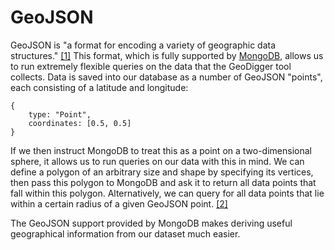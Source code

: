 GeoJSON
=======

GeoJSON is "a format for encoding a variety of geographic data
structures." [[1]](http://geojson.org/) This format, which is fully
supported by [MongoDB](mongodb.md), allows us to run extremely flexible
queries on the data that the GeoDigger tool collects. Data is saved into
our database as a number of GeoJSON "points", each consisting of a
latitude and longitude:

    {
        type: "Point",
        coordinates: [0.5, 0.5]
    }

If we then instruct MongoDB to treat this as a point on a
two-dimensional sphere, it allows us to run queries on our data with
this in mind. We can define a polygon of an arbitrary size and shape by
specifying its vertices, then pass this polygon to MongoDB and ask it to
return all data points that fall within this polygon. Alternatively, we
can query for all data points that lie within a certain radius of a
given GeoJSON point.
[[2]](http://docs.mongodb.org/manual/applications/geospatial-indexes/)

The GeoJSON support provided by MongoDB makes deriving useful
geographical information from our dataset much easier.
